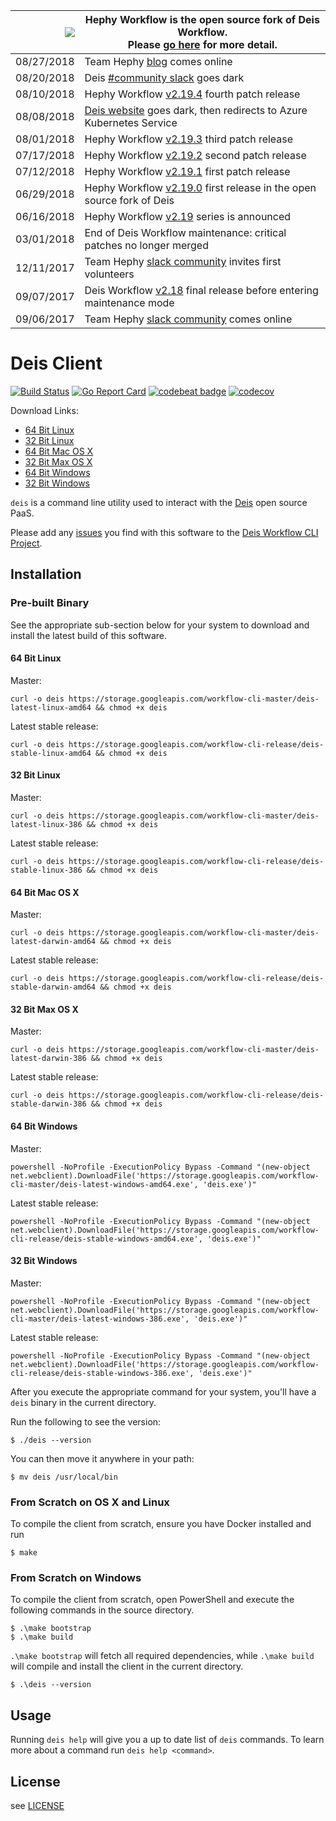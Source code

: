 
|![](https://upload.wikimedia.org/wikipedia/commons/thumb/4/4c/Anchor_pictogram_yellow.svg/156px-Anchor_pictogram_yellow.svg.png) | Hephy Workflow is the open source fork of Deis Workflow.<br />Please [go here](https://www.teamhephy.com/) for more detail. |
|---:|---|
| 08/27/2018 | Team Hephy [blog][] comes online |
| 08/20/2018 | Deis [#community slack][] goes dark |
| 08/10/2018 | Hephy Workflow [v2.19.4][] fourth patch release |
| 08/08/2018 | [Deis website][] goes dark, then redirects to Azure Kubernetes Service |
| 08/01/2018 | Hephy Workflow [v2.19.3][] third patch release |
| 07/17/2018 | Hephy Workflow [v2.19.2][] second patch release |
| 07/12/2018 | Hephy Workflow [v2.19.1][] first patch release |
| 06/29/2018 | Hephy Workflow [v2.19.0][] first release in the open source fork of Deis |
| 06/16/2018 | Hephy Workflow [v2.19][] series is announced |
| 03/01/2018 | End of Deis Workflow maintenance: critical patches no longer merged |
| 12/11/2017 | Team Hephy [slack community][] invites first volunteers |
| 09/07/2017 | Deis Workflow [v2.18][] final release before entering maintenance mode |
| 09/06/2017 | Team Hephy [slack community][] comes online |

# Deis Client

[![Build Status](https://ci.deis.io/buildStatus/icon?job=Deis/workflow-cli/master)](https://ci.deis.io/job/Deis/job/workflow-cli/job/master/)
[![Go Report Card](https://goreportcard.com/badge/github.com/deis/workflow-cli)](https://goreportcard.com/report/github.com/deis/workflow-cli)
[![codebeat badge](https://codebeat.co/badges/05d314a8-ca61-4211-b69e-e7a3033662c8)](https://codebeat.co/projects/github-com-deis-workflow-cli)
[![codecov](https://codecov.io/gh/deis/workflow-cli/branch/master/graph/badge.svg)](https://codecov.io/gh/deis/workflow-cli)

Download Links:

- [64 Bit Linux](https://storage.googleapis.com/workflow-cli-master/deis-latest-linux-amd64)
- [32 Bit Linux](https://storage.googleapis.com/workflow-cli-master/deis-latest-linux-386)
- [64 Bit Mac OS X](https://storage.googleapis.com/workflow-cli-master/deis-latest-darwin-amd64)
- [32 Bit Max OS X](https://storage.googleapis.com/workflow-cli-master/deis-latest-darwin-386)
- [64 Bit Windows](https://storage.googleapis.com/workflow-cli-master/deis-latest-windows-amd64.exe)
- [32 Bit Windows](https://storage.googleapis.com/workflow-cli-master/deis-latest-windows-386.exe)

`deis` is a command line utility used to interact with the [Deis](http://deis.io) open source PaaS.

Please add any [issues](https://github.com/teamhephy/workflow-cli/issues) you find with this software to the [Deis Workflow CLI Project](https://github.com/teamhephy/workflow-cli).

## Installation

### Pre-built Binary

See the appropriate sub-section below for your system to download and install the latest build of this software.

#### 64 Bit Linux

Master:

```console
curl -o deis https://storage.googleapis.com/workflow-cli-master/deis-latest-linux-amd64 && chmod +x deis
```

Latest stable release:

```
curl -o deis https://storage.googleapis.com/workflow-cli-release/deis-stable-linux-amd64 && chmod +x deis
```

#### 32 Bit Linux

Master:

```console
curl -o deis https://storage.googleapis.com/workflow-cli-master/deis-latest-linux-386 && chmod +x deis
```

Latest stable release:

```
curl -o deis https://storage.googleapis.com/workflow-cli-release/deis-stable-linux-386 && chmod +x deis
```

#### 64 Bit Mac OS X

Master:

```console
curl -o deis https://storage.googleapis.com/workflow-cli-master/deis-latest-darwin-amd64 && chmod +x deis
```

Latest stable release:

```
curl -o deis https://storage.googleapis.com/workflow-cli-release/deis-stable-darwin-amd64 && chmod +x deis
```

#### 32 Bit Max OS X

Master:

```console
curl -o deis https://storage.googleapis.com/workflow-cli-master/deis-latest-darwin-386 && chmod +x deis
```

Latest stable release:

```
curl -o deis https://storage.googleapis.com/workflow-cli-release/deis-stable-darwin-386 && chmod +x deis
```

#### 64 Bit Windows

Master:

```console
powershell -NoProfile -ExecutionPolicy Bypass -Command "(new-object net.webclient).DownloadFile('https://storage.googleapis.com/workflow-cli-master/deis-latest-windows-amd64.exe', 'deis.exe')"
```

Latest stable release:

```
powershell -NoProfile -ExecutionPolicy Bypass -Command "(new-object net.webclient).DownloadFile('https://storage.googleapis.com/workflow-cli-release/deis-stable-windows-amd64.exe', 'deis.exe')"
```

#### 32 Bit Windows

Master:

```console
powershell -NoProfile -ExecutionPolicy Bypass -Command "(new-object net.webclient).DownloadFile('https://storage.googleapis.com/workflow-cli-master/deis-latest-windows-386.exe', 'deis.exe')"
```

Latest stable release:

```
powershell -NoProfile -ExecutionPolicy Bypass -Command "(new-object net.webclient).DownloadFile('https://storage.googleapis.com/workflow-cli-release/deis-stable-windows-386.exe', 'deis.exe')"
```


After you execute the appropriate command for your system, you'll have a `deis` binary in the current directory.

Run the following to see the version:

```console
$ ./deis --version
```

You can then move it anywhere in your path:

```console
$ mv deis /usr/local/bin
```

### From Scratch on OS X and Linux

To compile the client from scratch, ensure you have Docker installed and run

    $ make

### From Scratch on Windows

To compile the client from scratch, open PowerShell and execute the following commands in the source directory.

    $ .\make bootstrap
    $ .\make build

`.\make bootstrap` will fetch all required dependencies, while `.\make build` will compile and install
the client in the current directory.

    $ .\deis --version

## Usage

Running `deis help` will give you a up to date list of `deis` commands.
To learn more about a command run `deis help <command>`.

## License

see [LICENSE](https://github.com/teamhephy/workflow-cli/blob/master/LICENSE)

[v2.18]: https://github.com/teamhephy/workflow/releases/tag/v2.18.0
[k8s-home]: http://kubernetes.io
[install-k8s]: http://kubernetes.io/gettingstarted/
[mkdocs]: http://www.mkdocs.org/
[issues]: https://github.com/teamhephy/workflow/issues
[prs]: https://github.com/teamhephy/workflow/pulls
[Deis website]: http://deis.com/
[blog]: https://blog.teamhephy.info/blog/
[#community slack]: https://slack.deis.io/
[slack community]: https://slack.teamhephy.com/
[v2.18]: https://github.com/teamhephy/workflow/releases/tag/v2.18.0
[v2.19]: https://web.teamhephy.com
[v2.19.0]: https://gist.github.com/Cryptophobia/24c204583b18b9fc74c629fb2b62dfa3/revisions
[v2.19.1]: https://github.com/teamhephy/workflow/releases/tag/v2.19.1
[v2.19.2]: https://github.com/teamhephy/workflow/releases/tag/v2.19.2
[v2.19.3]: https://github.com/teamhephy/workflow/releases/tag/v2.19.3
[v2.19.4]: https://github.com/teamhephy/workflow/releases/tag/v2.19.4
